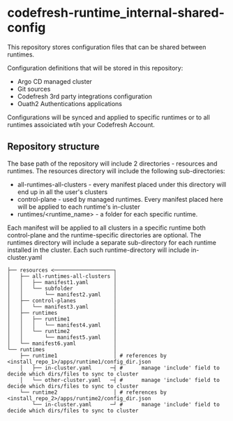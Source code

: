 # codefresh-runtime_internal-shared-config
This repository stores configuration files that can be shared between runtimes.

Configuration definitions that will be stored in this repository:
- Argo CD managed cluster
- Git sources
- Codefresh 3rd party integrations configuration
- Ouath2 Authentications applications

Configurations will be synced and applied to specific runtimes or to all runtimes assoiciated wtih your Codefresh Account.

## Repository structure
The base path of the repository will include 2 directories - resources and runtimes.
The resources directory will include the following sub-directories:
- all-runtimes-all-clusters - every manifest placed under this directory will end up in all the user's clusters
- control-plane - used by managed runtimes. Every manifest placed here will be applied to each runtime's in-cluster
- runtimes/<runtime_name> - a folder for each specific runtime. 
 
Each manifest will be applied to all clusters in a specific runtime
both control-plane and the runtime-specific directories are optional.
The runtimes directory will include a separate sub-directory for each runtime installed in the cluster. Each such runtime-directory will include in-cluster.yaml


```
├── resources <───────────────────┐
│   ├── all-runtimes-all-clusters │
│   │   ├── manifest1.yaml        │
│   │   └── subfolder             │
│   │       └── manifest2.yaml    │
│   ├── control-planes            │
│   │   └── manifest3.yaml        │
│   ├── runtimes                  │
│   │   ├── runtime1              │
│   │   │   └── manifest4.yaml    │
│   │   └── runtime2              │
│   │       └── manifest5.yaml    │
│   └── manifest6.yaml            │
└── runtimes                      │
    ├── runtime1                  │ # references by <install_repo_1>/apps/runtime1/config_dir.json
    │   ├── in-cluster.yaml      ─┤ #      manage 'include' field to decide which dirs/files to sync to cluster
    │   └── other-cluster.yaml   ─┤ #      manage 'include' field to decide which dirs/files to sync to cluster
    └── runtime2                  │ # references by <install_repo_2>/apps/runtime2/config_dir.json
        └── in-cluster.yaml      ─┘ #      manage 'include' field to decide which dirs/files to sync to cluster
```
